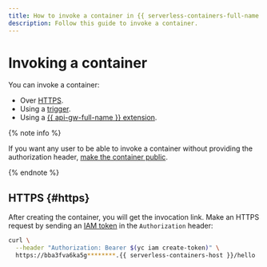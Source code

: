 ```yaml
---
title: How to invoke a container in {{ serverless-containers-full-name }}
description: Follow this guide to invoke a container.
---
```


# Invoking a container

You can invoke a container:
* Over [HTTPS](#https).
* Using a [trigger](../concepts/trigger/index.md).
* Using a [{{ api-gw-full-name }} extension](../../api-gateway/concepts/extensions/containers.md).

{% note info %}

If you want any user to be able to invoke a container without providing the authorization header, [make the container public](./container-public.md).

{% endnote %}

## HTTPS {#https}

After creating the container, you will get the invocation link. Make an HTTPS request by sending an [IAM token](../../iam/concepts/authorization/iam-token.md) in the `Authorization` header:

```bash
curl \
  --header "Authorization: Bearer $(yc iam create-token)" \
  https://bba3fva6ka5g********.{{ serverless-containers-host }}/hello
```
